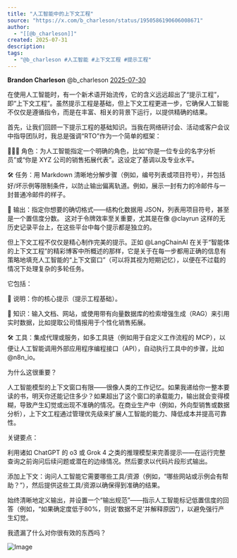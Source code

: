 ```yaml
---
title: "人工智能中的上下文工程"
source: "https://x.com/b_charleson/status/1950586190606008671"
author:
  - "[[@b_charleson]]"
created: 2025-07-31
description:
tags:
  - "@b_charleson #人工智能 #上下文工程 #提示工程"
---
```

**Brandon Charleson** @b\_charleson [2025-07-30](https://x.com/b_charleson/status/1950586190606008671)

  
在使用人工智能时，有一个新术语开始流传，它的含义远远超出了“提示工程”，即“上下文工程”。虽然提示工程是基础，但上下文工程更进一步，它确保人工智能不仅仅是遵循指令，而是在丰富、相关的背景下运行，以提供精确的结果。

首先，让我们回顾一下提示工程的基础知识。当我在网络研讨会、活动或客户会议中指导团队时，我总是强调“RTO”作为一个简单的框架：

🙋🏽‍♂️ 角色：为人工智能指定一个明确的角色，比如“你是一位专业的名字分析员”或“你是 XYZ 公司的销售拓展代表”。这设定了基调以及专业水平。

🛠️ 任务：用 Markdown 清晰地分解步骤（例如，编号列表或项目符号），并包括好/坏示例等限制条件，以防止输出偏离轨道。例如，展示一封有力的冷邮件与一封普通冷邮件的样子。

🤖 输出：指定你想要的确切格式——结构化数据用 JSON，列表用项目符号，甚至是一个置信度分数。 这对于令牌效率至关重要，尤其是在像 @clayrun 这样的无历史记录平台上，在这些平台中每个提示都是独立的。  
  
但上下文工程不仅仅是精心制作完美的提示。正如 @LangChainAI 在关于“智能体的上下文工程”的精彩博客中所概述的那样，它是关于在每一步都用正确的信息有策略地填充人工智能的“上下文窗口”（可以将其视为短期记忆），以便在不过载的情况下处理复杂的多轮任务。  
  
它包括：

📖 说明：你的核心提示（提示工程基础）。

🧠 知识：输入文档、网站，或使用带有向量数据库的检索增强生成（RAG）来引用实时数据，比如提取公司情报用于个性化销售拓展。

🛠️ 工具：集成代理或服务，如多工具链（例如用于自定义工作流程的 MCP），以便让人工智能调用外部应用程序编程接口（API），自动执行工具中的步骤，比如 @n8n\_io。

为什么这很重要？

人工智能模型的上下文窗口有限——很像人类的工作记忆。如果我递给你一整本要读的书，明天你还能记住多少？如果超出了这个窗口的承载能力，输出就会变得模糊，导致产生幻觉或出现不准确的情况。在商业生产中（例如，外向型销售或数据分析），上下文工程通过管理优先级来扩展人工智能的能力、降低成本并提高可靠性。

关键要点：

利用诸如 ChatGPT 的 o3 或 Grok 4 之类的推理模型来完善提示——在运行完整查询之前询问后续问题或潜在的边缘情况。然后要求以代码片段形式输出。

添加上下文：询问人工智能它需要哪些工具/资源（例如，“哪些网站或示例会有帮助？”），然后提供这些工具/资源以确保得到准确的结果。

始终清晰地定义输出，并设置一个“输出规范”——指示人工智能标记低置信度的回答（例如，“如果确定度低于80%，则说‘数据不足’并解释原因”），以避免强行产生幻觉。

我遗漏了什么对你很有效的东西吗？

![Image](https://pbs.twimg.com/media/GxHfiqibMAEOuwz?format=png&name=large)